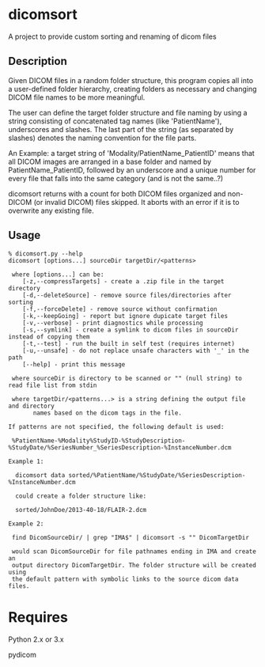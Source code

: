 dicomsort
=========

A project to provide custom sorting and renaming of dicom files


Description
-----------

Given DICOM files in a random folder structure, this program copies all into a user-defined folder hierarchy, creating folders as necessary and changing DICOM file names to be more meaningful.

The user can define the target folder structure and file naming by using a string consisting of concatenated tag names (like 'PatientName'), underscores and slashes.
The last part of the string (as separated by slashes) denotes the naming convention for the file parts.

An Example: a target string of
 'Modality/PatientName_PatientID'
means that all DICOM images are arranged in a base folder and named by PatientName_PatientID,
followed by an underscore and a unique number for every file that falls into the same category (and is not the same..?)

dicomsort returns with a count for both DICOM files organized and non-DICOM (or invalid DICOM) files skipped.
It aborts with an error if it is to overwrite any existing file.


Usage
-----

```
% dicomsort.py --help
dicomsort [options...] sourceDir targetDir/<patterns>

 where [options...] can be:
    [-z,--compressTargets] - create a .zip file in the target directory
    [-d,--deleteSource] - remove source files/directories after sorting
    [-f,--forceDelete] - remove source without confirmation
    [-k,--keepGoing] - report but ignore dupicate target files
    [-v,--verbose] - print diagnostics while processing
    [-s,--symlink] - create a symlink to dicom files in sourceDir instead of copying them
    [-t,--test] - run the built in self test (requires internet)
    [-u,--unsafe] - do not replace unsafe characters with '_' in the path
    [--help] - print this message

 where sourceDir is directory to be scanned or "" (null string) to read file list from stdin

 where targetDir/<patterns...> is a string defining the output file and directory
       names based on the dicom tags in the file.

If patterns are not specified, the following default is used:
 
 %PatientName-%Modality%StudyID-%StudyDescription-%StudyDate/%SeriesNumber_%SeriesDescription-%InstanceNumber.dcm

Example 1:

  dicomsort data sorted/%PatientName/%StudyDate/%SeriesDescription-%InstanceNumber.dcm

  could create a folder structure like:

  sorted/JohnDoe/2013-40-18/FLAIR-2.dcm

Example 2:

 find DicomSourceDir/ | grep "IMA$" | dicomsort -s "" DicomTargetDir

 would scan DicomSourceDir for file pathnames ending in IMA and create an
 output directory DicomTargetDir. The folder structure will be created using
 the default pattern with symbolic links to the source dicom data files.
```

Requires
========
Python 2.x or 3.x

pydicom

